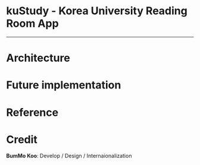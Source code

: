 # kuStudy - Korea University Reading Room App

-----

# Architecture

# Future implementation

# Reference

# Credit

__BumMo Koo__: Develop / Design / Internaionalization